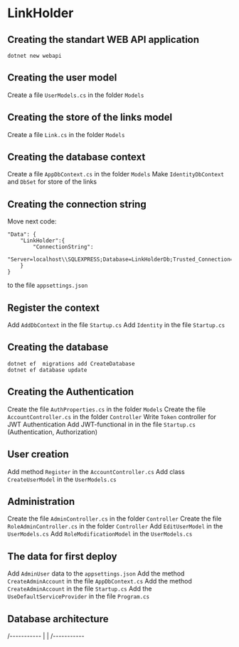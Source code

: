 # LinkHolder

## Creating the standart WEB API application

    dotnet new webapi

## Creating the user model
Create a file `UserModels.cs` in the folder `Models`

## Creating the store of the links model
Create a file `Link.cs` in the folder `Models`

## Creating the database context
Create a file `AppDbContext.cs` in the folder `Models`
Make `IdentityDbContext` and `DbSet` for store of the links

## Creating the connection string
 Move next code:

    "Data": {
        "LinkHolder":{
            "ConnectionString":
            "Server=localhost\\SQLEXPRESS;Database=LinkHolderDb;Trusted_Connection=True;MultipleActiveResultSets=true"
        }
    }

to the file `appsettings.json`

## Register the context
Add `AddDbContext` in the file `Startup.cs`
Add `Identity` in the file `Startup.cs`

## Creating the database

    dotnet ef  migrations add CreateDatabase
    dotnet ef database update

## Creating the Authentication

Create the file `AuthProperties.cs` in the folder `Models`
Create the file `AccountController.cs` in the folder `Controller`
Write `Token` controller for JWT Authentication
Add JWT-functional in in the file `Startup.cs` (Authentication, Authorization)

## User creation

Add method `Register` in the `AccountController.cs`
Add class `CreateUserModel` in the `UserModels.cs`

## Administration

Create the file `AdminController.cs` in the folder `Controller`
Create the file `RoleAdminController.cs` in the folder `Controller`
Add `EditUserModel` in the `UserModels.cs`
Add `RoleModificationModel` in the `UserModels.cs`

## The data for first deploy

Add `AdminUser` data to the `appsettings.json`
Add the method `CreateAdminAccount` in the file `AppDbContext.cs`
Add the method `CreateAdminAccount` in the file `Startup.cs`
Add the `UseDefaultServiceProvider` in the file `Program.cs`

## Database architecture

/-----------
|          |
/-----------
